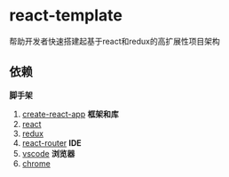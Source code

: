 # react-template
帮助开发者快速搭建起基于react和redux的高扩展性项目架构

## 依赖
**脚手架**
1. [create-react-app]()
**框架和库**
2. [react](http://facebook.github.io/react)
3. [redux](http://www.redux.js.org)
4. [react-router](http://www.github.com/ReactTraning/react-router)
**IDE**
5. [vscode](https://code.visualstudio.com/)
**浏览器**
6. [chrome](https://www.google.cn/chrome/browser/desktop/index.html)

